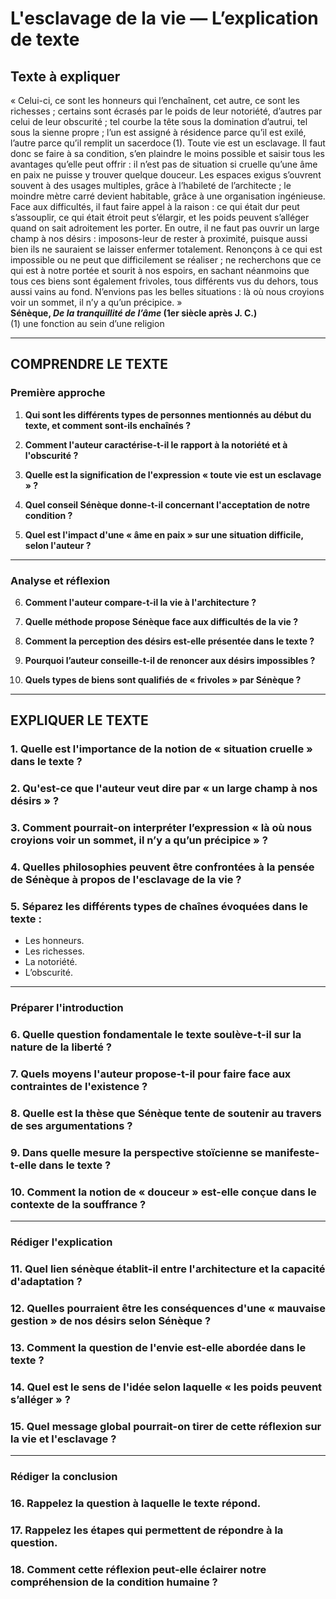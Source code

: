 # L'esclavage de la vie — L’explication de texte

## Texte à expliquer
« Celui-ci, ce sont les honneurs qui l’enchaînent, cet autre, ce sont les richesses ; certains sont écrasés par le poids de leur notoriété, d’autres par celui de leur obscurité ; tel courbe la tête sous la domination d’autrui, tel sous la sienne propre ; l’un est assigné à résidence parce qu’il est exilé, l’autre parce qu’il remplit un sacerdoce&#x202F;(1). Toute vie est un esclavage. Il faut donc se faire à sa condition, s’en plaindre le moins possible et saisir tous les avantages qu’elle peut offrir : il n’est pas de situation si cruelle qu’une âme en paix ne puisse y trouver quelque douceur. Les espaces exigus s’ouvrent souvent à des usages multiples, grâce à l’habileté de l’architecte ; le moindre mètre carré devient habitable, grâce à une organisation ingénieuse. Face aux difficultés, il faut faire appel à la raison : ce qui était dur peut s’assouplir, ce qui était étroit peut s’élargir, et les poids peuvent s’alléger quand on sait adroitement les porter. En outre, il ne faut pas ouvrir un large champ à nos désirs : imposons-leur de rester à proximité, puisque aussi bien ils ne sauraient se laisser enfermer totalement. Renonçons à ce qui est impossible ou ne peut que difficilement se réaliser ; ne recherchons que ce qui est à notre portée et sourit à nos espoirs, en sachant néanmoins que tous ces biens sont également frivoles, tous différents vus du dehors, tous aussi vains au fond. N’envions pas les belles situations : là où nous croyions voir un sommet, il n’y a qu’un précipice. »  
**Sénèque, _De la tranquillité de l’âme_ (1er siècle après J. C.)**  
(1) une fonction au sein d’une religion

---

## COMPRENDRE LE TEXTE

### Première approche

1. **Qui sont les différents types de personnes mentionnés au début du texte, et comment sont-ils enchaînés ?**

2. **Comment l'auteur caractérise-t-il le rapport à la notoriété et à l'obscurité ?**

3. **Quelle est la signification de l'expression « toute vie est un esclavage » ?**

4. **Quel conseil Sénèque donne-t-il concernant l'acceptation de notre condition ?**

5. **Quel est l'impact d'une « âme en paix » sur une situation difficile, selon l'auteur ?**

---

### Analyse et réflexion

6. **Comment l'auteur compare-t-il la vie à l'architecture ?**

7. **Quelle méthode propose Sénèque face aux difficultés de la vie ?**

8. **Comment la perception des désirs est-elle présentée dans le texte ?**

9. **Pourquoi l’auteur conseille-t-il de renoncer aux désirs impossibles ?**

10. **Quels types de biens sont qualifiés de « frivoles » par Sénèque ?**

---

## EXPLIQUER LE TEXTE

### 1. Quelle est l'importance de la notion de « situation cruelle » dans le texte ? 

### 2. Qu'est-ce que l'auteur veut dire par « un large champ à nos désirs » ?

### 3. Comment pourrait-on interpréter l’expression « là où nous croyions voir un sommet, il n’y a qu’un précipice » ?

### 4. Quelles philosophies peuvent être confrontées à la pensée de Sénèque à propos de l'esclavage de la vie ?

### 5. Séparez les différents types de chaînes évoquées dans le texte : 
- Les honneurs.
- Les richesses.
- La notoriété.
- L’obscurité.

---

### Préparer l'introduction

### 6. Quelle question fondamentale le texte soulève-t-il sur la nature de la liberté ?

### 7. Quels moyens l'auteur propose-t-il pour faire face aux contraintes de l'existence ?

### 8. Quelle est la thèse que Sénèque tente de soutenir au travers de ses argumentations ?

### 9. Dans quelle mesure la perspective stoïcienne se manifeste-t-elle dans le texte ?

### 10. Comment la notion de « douceur » est-elle conçue dans le contexte de la souffrance ?

---

### Rédiger l'explication

### 11. Quel lien sénèque établit-il entre l'architecture et la capacité d'adaptation ?

### 12. Quelles pourraient être les conséquences d'une « mauvaise gestion » de nos désirs selon Sénèque ?

### 13. Comment la question de l'envie est-elle abordée dans le texte ?

### 14. Quel est le sens de l'idée selon laquelle « les poids peuvent s’alléger » ?

### 15. Quel message global pourrait-on tirer de cette réflexion sur la vie et l'esclavage ?

---

### Rédiger la conclusion

### 16. Rappelez la question à laquelle le texte répond.

### 17. Rappelez les étapes qui permettent de répondre à la question.

### 18. Comment cette réflexion peut-elle éclairer notre compréhension de la condition humaine ?